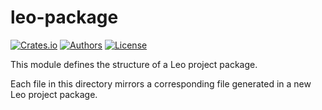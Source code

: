 # leo-package

[![Crates.io](https://img.shields.io/crates/v/leo-package.svg?color=neon)](https://crates.io/crates/leo-package)
[![Authors](https://img.shields.io/badge/authors-Aleo-orange.svg)](../AUTHORS)
[![License](https://img.shields.io/badge/License-GPLv3-blue.svg)](./LICENSE.md)

This module defines the structure of a Leo project package.

Each file in this directory mirrors a corresponding file generated in a new Leo project package.
